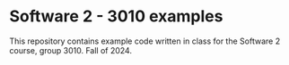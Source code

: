 # Software 2 - 3010 examples

This repository contains example code written in class for the Software 2 course, group 3010. Fall of 2024.

